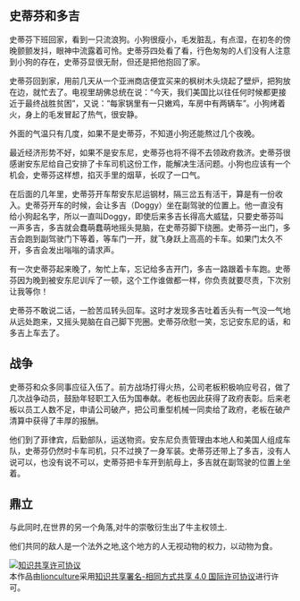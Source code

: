 ## 史蒂芬和多吉

史蒂芬下班回家，看到一只流浪狗。小狗很瘦小，毛发脏乱，有点湿，在初冬的傍晚颤颤发抖，眼神中流露着可怜。史蒂芬四处看了看，行色匆匆的人们没有人注意到小狗的存在，史蒂芬显很无耐，但还是把他抱回了家。

史蒂芬回到家，用前几天从一个亚洲商店便宜买来的枫树木头烧起了壁炉，把狗放在边，就忙去了。电视里胡佛总统在说：“今天，我们美国比以往任何时候都更接近于最终战胜贫困”，又说：“每家锅里有一只嫩鸡，车房中有两辆车”。小狗烤着火，身上的毛发冒起了热气，很安静。

外面的气温只有几度，如果不是史蒂芬，不知道小狗还能熬过几个夜晚。

最近经济形势不好，如果不是安东尼，史蒂芬也将不得不去领政府救济。史蒂芬很感谢安东尼给自己安排了卡车司机这份工作，能解决生活问题。小狗也应该有一个机会，史蒂芬这样想，掐灭手里的烟草，长叹了一口气。

在后面的几年里，史蒂芬开车帮安东尼运钢材，隔三岔五有活干，算是有一份收入。史蒂芬开车的时候，会让多吉（Doggy）坐在副驾驶的位置上。他一直没有给小狗起名字，所以一直叫Doggy，即使后来多吉长得高大威猛，只要史蒂芬叫一声多吉，多吉就会蠢萌蠢萌地摇头晃脑，在史蒂芬脚下绕圈。史蒂芬一出门，多吉会跑到副驾驶门下等着，等车门一开，就飞身跃上高高的卡车。如果门太久不开，多吉会发出嗡嗡的请求声。  

有一次史蒂芬起来晚了，匆忙上车，忘记给多吉开门，多吉一路跟着卡车跑。史蒂芬因为晚到被安东尼训斥了一顿，这个工作谁做都一样，你负责就要尽责，下次别让我等你！

史蒂芬不敢说二话，一脸苦瓜转头回车。这时才发现多吉吐着舌头有一气没一气地从远处跑来，又摇头晃脑在自己脚下兜圈。史蒂芬欣慰一笑，忘记安东尼的话，和多吉上车去了。


## 战争

史蒂芬和众多同事应征入伍了。前方战场打得火热，公司老板积极响应号召，做了几次战争动员，鼓励年轻职工入伍为国奉献。老板也因此获得了政府表彰。后来老板以员工人数不足，申请公司破产，把公司重型机械一同卖给了政府，老板在破产清算中获得了丰厚的报酬。

他们到了菲律宾，后勤部队，运送物资。安东尼负责管理由本地人和美国人组成车队，史蒂芬仍然时卡车司机，只不过换了一身军装。史蒂芬还带上了多吉，没有人说可以，也没有说不可以，史蒂芬把卡车开到航母上，多吉就在副驾驶的位置上坐着。


## 鼎立
与此同时,在世界的另一个角落,对牛的崇敬衍生出了牛主权领土.

他们共同的敌人是一个法外之地,这个地方的人无视动物的权力，以动物为食。








<a rel="license" href="http://creativecommons.org/licenses/by-sa/4.0/"><img alt="知识共享许可协议" style="border-width:0" src="https://i.creativecommons.org/l/by-sa/4.0/88x31.png" /></a><br />本<span xmlns:dct="http://purl.org/dc/terms/" href="http://purl.org/dc/dcmitype/Text" rel="dct:type">作品</span>由<a xmlns:cc="http://creativecommons.org/ns#" href="https://biography.readthedocs.io" property="cc:attributionName" rel="cc:attributionURL">lionculture</a>采用<a rel="license" href="http://creativecommons.org/licenses/by-sa/4.0/">知识共享署名-相同方式共享 4.0 国际许可协议</a>进行许可。
